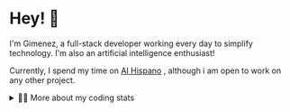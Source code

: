 # Hey! 👋

I'm Gimenez, a full-stack developer working every day to simplify technology. I'm also an artificial intelligence enthusiast!

Currently, I spend my time on [AI Hispano](https://github.com/iahispano) , although i am open to work on any other project.

<details>
<summary>🧑‍💻 More about my coding stats</summary>
<br />

![Top Langs](https://github-readme-stats.vercel.app/api/top-langs/?username=bygimenez&layout=compact)

![Github stats](https://github-readme-stats.vercel.app/api?username=bygimenez&count_private=true&show_icons=true&theme=onedark)

</details>
